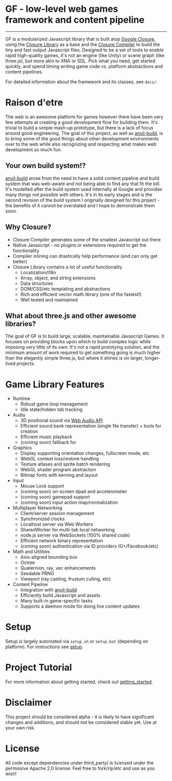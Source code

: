 GF - low-level web games framework and content pipeline
========================================================================================================================
- - -

GF is a modularized Javascript library that is built atop [Google Closure](http://code.google.com/closure/), using the
[Closure Library](http://code.google.com/closure/library/) as a base and the
[Closure Compiler](http://code.google.com/closure/compiler/) to build the tiny and fast output Javascript files.
Designed to be a set of tools to enable rapid high-quality games, it's not an engine (like Unity) or scene graph
(like three.js), but more akin to XNA or SDL. Pick what you need, get started quickly, and spend timing writing game
code vs. platform abstractions and content pipelines.

For detailed information about the framework and its classes, see `docs/`.

# Raison d'etre

The web is an awesome platform for games however there have been very few attempts at creating a good development flow
for building them. It's trivial to build a simple mash-up prototype, but there is a lack of focus around good
engineering. The goal of this project, as well as [anvil-build](https://github.com/benvanik/anvil-build), is to bring
some of the good things about other development environments over to the web while also recognizing and respecting what
makes web development so much fun.

## Your own build system!?

[anvil-build](https://github.com/benvanik/anvil-build) arose from the need to have a solid content pipeline and build
system that was web-aware and not being able to find any that fit the bill. It's modelled after the build system used
internally at Google and provides many things not possible with others. It's in its early stages and is the second
revision of the build system I originally designed for this project - the benefits of it cannot be overstated and I
hope to demonstrate them soon.

## Why Closure?

* Closure Compiler generates some of the smallest Javascript out there
* Native Javascript - no plugins or extensions required to get the functionality
* Compiler inlining can drastically help performance (and can only get better)
* Closure Library contains a lot of useful functionality
  * Localization/i18n
  * Array, object, and string extensions
  * Data structures
  * DOM/CSS/etc templating and abstractions
  * Rich and efficient vector math library (one of the fastest!)
  * Well tested and maintained

## What about three.js and other awesome libraries?

The goal of GF is to build large, scalable, maintainable Javascript Games. It focuses on providing blocks upon which to
build complex logic while imposing very little of its own. It's not a rapid prototying solution, and the minimum amount
of work required to get something going is much higher than the elegantly simple three.js, but where it shines is on
larger, longer-lived projects.

# Game Library Features

* Runtime
  * Robust game loop management
  * Idle state/hidden tab tracking
* Audio
  * 3D positional sound via [Web Audio API](https://dvcs.w3.org/hg/audio/raw-file/tip/webaudio/specification.html)
  * Efficient sound bank representation (single file transfer) + tools for creation
  * Efficient music playback
  * (coming soon) fallback for <audio> tag
* Graphics
  * Display supporting orientation changes, fullscreen mode, etc
  * WebGL context loss/restore handling
  * Texture atlases and sprite batch rendering
  * WebGL shader program abstraction
  * Bitmap fonts with kerning and layout
* Input
  * Mouse Lock support
  * (coming soon) on-screen dpad and accelerometer
  * (coming soon) gamepad support
  * (coming soon) input action map/normalization
* Multiplayer Networking
  * Client/server session management
  * Synchronized clocks
  * Localhost server via Web Workers
  * SharedWorker for multi-tab local networking
  * node.js server via WebSockets (100% shared code)
  * Efficient network binary representation
  * (coming soon) authentication via ID providers (G+/Facebook/etc)
* Math and Utilities
  * Axis-aligned bounding box
  * Octree
  * Quaternion, ray, vec enhancements
  * Seedable PRNG
  * Viewport (ray casting, frustum culling, etc)
* Content Pipeline
  * Integration with [anvil-build](https://github.com/benvanik/anvil-build)
  * Efficiently build Javascript and assets
  * Many built-in game-specific tasks
  * Supports a daemon mode for doing live content updates

# Setup

Setup is largely automated via `setup.sh` or `setup.bat` (depending on platform).
For instructions see [setup](docs/setup.md).

# Project Tutorial

For more information about getting started, check out [getting_started](docs/getting_started.md).

# Disclaimer

This project should be considered alpha - it is likely to have significant changes and additions, and should not be
considered stable yet. Use at your own risk.

# License

All code except dependencies under third_party/ is licensed under the permissive Apache 2.0 license.
Feel free to fork/rip/etc and use as you wish!
